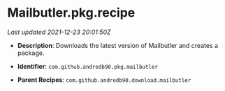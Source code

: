 # Mailbutler.pkg.recipe

_Last updated 2021-12-23 20:01:50Z_

- **Description**: Downloads the latest version of Mailbutler and creates a package.

- **Identifier**: `com.github.andredb90.pkg.mailbutler`

- **Parent Recipes**: `com.github.andredb90.download.mailbutler`
